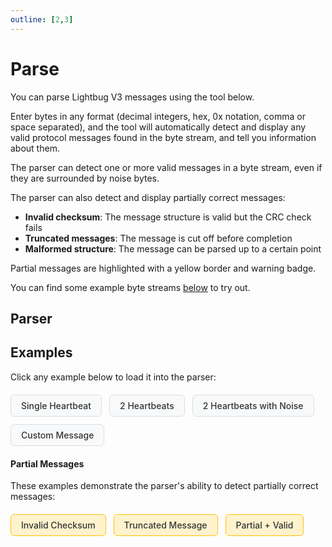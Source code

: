 ```yaml
---
outline: [2,3]
---
```


<script setup>
import ParseInput from '../../../components/Protocol/ParseInput.vue';
import { data as protocolData } from '../../../yaml-data.data.ts'

const createExampleUrl = (bytes) => {
  if (typeof window === 'undefined') return '#parser';
  const url = new URL(window.location.href);
  url.searchParams.set('bytes', bytes);
  url.hash = 'parser';
  return url.toString();
}
</script>

# Parse

You can parse Lightbug V3 messages using the tool below.

Enter bytes in any format (decimal integers, hex, 0x notation, comma or space separated), and the tool will automatically detect and display any valid protocol messages found in the byte stream, and tell you information about them.

The parser can detect one or more valid messages in a byte stream, even if they are surrounded by noise bytes.

The parser can also detect and display partially correct messages:
- **Invalid checksum**: The message structure is valid but the CRC check fails
- **Truncated messages**: The message is cut off before completion
- **Malformed structure**: The message can be parsed up to a certain point

Partial messages are highlighted with a yellow border and warning badge.

You can find some example byte streams [below](#examples) to try out.

## Parser

<ParseInput :yaml-data="protocolData" />

## Examples

Click any example below to load it into the parser:

<div class="example-buttons">
  <a :href="createExampleUrl('3 14 0 13 0 0 0 1 0 6 1 84 103 57')" class="example-btn">Single Heartbeat</a>
  <a :href="createExampleUrl('3 14 0 13 0 0 0 1 0 6 1 84 103 57 3 14 0 13 0 0 0 1 0 6 1 84 103 57')" class="example-btn">2 Heartbeats</a>
  <a :href="createExampleUrl('1 8 6 55 3 14 0 13 0 0 0 1 0 6 1 84 103 57 0 0 1 2 3 3 14 0 13 0 0 0 1 0 6 1 84 103 57 9 8 7 6')" class="example-btn">2 Heartbeats with Noise</a>
  <a :href="createExampleUrl('3 19 0 148 38 1 0 201 1 3 1 0 202 3 102 111 111 112 94')" class="example-btn">Custom Message</a>
</div>

#### Partial Messages

These examples demonstrate the parser's ability to detect partially correct messages:

<div class="example-buttons">
  <a :href="createExampleUrl('3 14 0 13 0 0 0 1 0 6 1 84 99 99')" class="example-btn example-partial">Invalid Checksum</a>
  <a :href="createExampleUrl('3 14 0 13 0 0 0 1 0 6 1')" class="example-btn example-partial">Truncated Message</a>
  <a :href="createExampleUrl('3 19 0 148 38 1 0 201 1 3 1 0 0 3 14 0 13 0 0 0 1 0 6 1 84 103 57')" class="example-btn example-partial">Partial + Valid</a>
</div>

<style scoped>
.example-buttons {
  display: flex;
  gap: 12px;
  margin: 20px 0;
  flex-wrap: wrap;
}

.example-btn {
  display: inline-block;
  padding: 8px 16px;
  background-color: #f8f9fa;
  border: 1px solid #ddd;
  border-radius: 6px;
  text-decoration: none;
  color: #333;
  font-weight: 500;
  transition: all 0.2s ease;
}

.example-btn:hover {
  background-color: #3eaf7c;
  color: white;
  border-color: #3eaf7c;
}

.example-btn.example-partial {
  border-color: #ffc107;
  background-color: #fff3cd;
}

.example-btn.example-partial:hover {
  background-color: #ffc107;
  border-color: #ff9800;
  color: #333;
}

.dark .example-btn {
  background-color: #2a2a2a;
  border-color: #555;
  color: #ddd;
}

.dark .example-btn:hover {
  background-color: #3eaf7c;
  color: white;
  border-color: #3eaf7c;
}

.dark .example-btn.example-partial {
  border-color: #fbbf24;
  background-color: #664d03;
  color: #ffc107;
}

.dark .example-btn.example-partial:hover {
  background-color: #fbbf24;
  border-color: #f59e0b;
  color: #333;
}
</style>
